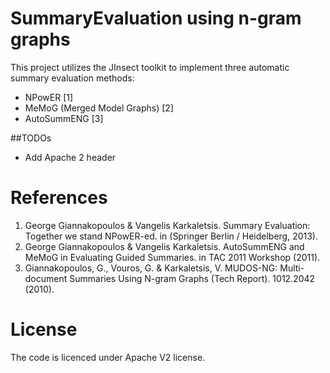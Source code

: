 # SummaryEvaluation using n-gram graphs
This project utilizes the JInsect toolkit to implement three automatic summary evaluation methods:
- NPowER  [1]
- MeMoG (Merged Model Graphs)  [2]
- AutoSummENG [3]

##TODOs
- Add Apache 2 header

# References
1. George Giannakopoulos & Vangelis Karkaletsis. Summary Evaluation: Together we stand NPowER-ed. in (Springer Berlin / Heidelberg, 2013).
2. George Giannakopoulos & Vangelis Karkaletsis. AutoSummENG and MeMoG in Evaluating Guided Summaries. in TAC 2011 Workshop (2011).
3. Giannakopoulos, G., Vouros, G. & Karkaletsis, V. MUDOS-NG: Multi-document Summaries Using N-gram Graphs (Tech Report). 1012.2042 (2010).


# License
The code is licenced under Apache V2 license.

